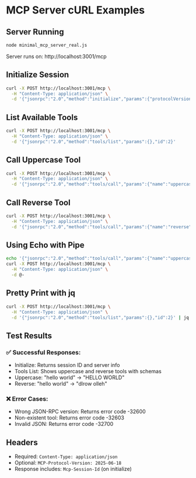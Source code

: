 # MCP Server cURL Examples

## Server Running
```bash
node minimal_mcp_server_real.js
```
Server runs on: http://localhost:3001/mcp

## Initialize Session
```bash
curl -X POST http://localhost:3001/mcp \
  -H "Content-Type: application/json" \
  -d '{"jsonrpc":"2.0","method":"initialize","params":{"protocolVersion":"2025-06-18","clientInfo":{"name":"curl-test","version":"1.0"}},"id":1}'
```

## List Available Tools
```bash
curl -X POST http://localhost:3001/mcp \
  -H "Content-Type: application/json" \
  -d '{"jsonrpc":"2.0","method":"tools/list","params":{},"id":2}'
```

## Call Uppercase Tool
```bash
curl -X POST http://localhost:3001/mcp \
  -H "Content-Type: application/json" \
  -d '{"jsonrpc":"2.0","method":"tools/call","params":{"name":"uppercase","arguments":{"text":"hello world"}},"id":3}'
```

## Call Reverse Tool
```bash
curl -X POST http://localhost:3001/mcp \
  -H "Content-Type: application/json" \
  -d '{"jsonrpc":"2.0","method":"tools/call","params":{"name":"reverse","arguments":{"text":"hello world"}},"id":4}'
```

## Using Echo with Pipe
```bash
echo '{"jsonrpc":"2.0","method":"tools/call","params":{"name":"uppercase","arguments":{"text":"piped text"}},"id":5}' | \
curl -X POST http://localhost:3001/mcp \
  -H "Content-Type: application/json" \
  -d @-
```

## Pretty Print with jq
```bash
curl -X POST http://localhost:3001/mcp \
  -H "Content-Type: application/json" \
  -d '{"jsonrpc":"2.0","method":"tools/list","params":{},"id":2}' | jq .
```

## Test Results

### ✅ Successful Responses:
- Initialize: Returns session ID and server info
- Tools List: Shows uppercase and reverse tools with schemas
- Uppercase: "hello world" → "HELLO WORLD"
- Reverse: "hello world" → "dlrow olleh"

### ❌ Error Cases:
- Wrong JSON-RPC version: Returns error code -32600
- Non-existent tool: Returns error code -32603
- Invalid JSON: Returns error code -32700

## Headers
- Required: `Content-Type: application/json`
- Optional: `MCP-Protocol-Version: 2025-06-18`
- Response includes: `Mcp-Session-Id` (on initialize)